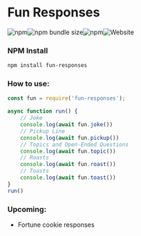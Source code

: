 # Fun Responses

![npm](https://img.shields.io/npm/v/fun-responses?style=for-the-badge)![npm bundle size](https://img.shields.io/bundlephobia/min/fun-responses?style=for-the-badge)![npm](https://img.shields.io/npm/dt/fun-responses?style=for-the-badge)![Website](https://img.shields.io/website?down_color=grey&down_message=offline&label=Responses&style=for-the-badge&up_color=green&up_message=online&url=https%3A%2F%2Fapi.voidprojects.dev%2F)

### NPM Install
```bash
npm install fun-responses
```

### How to use:
```javascript
const fun = require('fun-responses');

async function run() {
    // Joke
    console.log(await fun.joke())
    // Pickup Line
    console.log(await fun.pickup())
    // Topics and Open-Ended Questions
    console.log(await fun.topic())
    // Roasts
    console.log(await fun.roast())
    // Toasts
    console.log(await fun.toast())
}
run()
```

### Upcoming:
 - Fortune cookie responses
